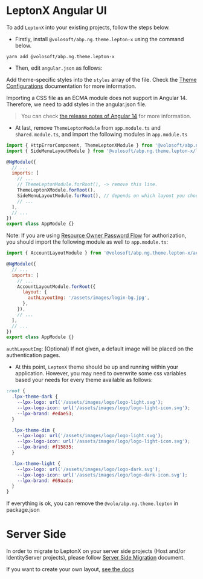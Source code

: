 # LeptonX Angular UI

To add `LeptonX` into your existing projects, follow the steps below. 

* Firstly, install `@volosoft/abp.ng.theme.lepton-x` using the command below.

`yarn add @volosoft/abp.ng.theme.lepton-x`

* Then, edit `angular.json` as follows:

Add theme-specific styles into the `styles` array of the file.  Check the [Theme Configurations](https://docs.abp.io/en/abp/latest/UI/Angular/Theme-Configurations) documentation for more information.

Importing a CSS file as an ECMA module does not support in Angular 14. Therefore, we need to add styles in the angular.json file. 

> You can check [the release notes of Angular 14](https://github.com/angular/angular-cli/releases/tag/14.0.0) for more information. 

* At last, remove `ThemeLeptonModule` from `app.module.ts` and `shared.module.ts`, and import the following modules in `app.module.ts`

```js
import { HttpErrorComponent, ThemeLeptonXModule } from '@volosoft/abp.ng.theme.lepton-x';
import { SideMenuLayoutModule } from '@volosoft/abp.ng.theme.lepton-x/layouts';

@NgModule({
  // ...
  imports: [
    // ...
    // ThemeLeptonModule.forRoot(), -> remove this line.
    ThemeLeptonXModule.forRoot(),
    SideMenuLayoutModule.forRoot(), // depends on which layout you choose
    // ...
  ],
  // ...
})
export class AppModule {}
```

Note: If you are using [Resource Owner Password Flow](https://docs.abp.io/en/abp/latest/UI/Angular/Authorization#resource-owner-password-flow) for authorization, you should import the following module as well to `app.module.ts`:

```js
import { AccountLayoutModule } from '@volosoft/abp.ng.theme.lepton-x/account';

@NgModule({
  // ...
  imports: [
    // ...
    AccountLayoutModule.forRoot({
      layout: {
        authLayoutImg: '/assets/images/login-bg.jpg',
      },
    }),
    // ...
  ],
  // ...
})
export class AppModule {}
```

`authLayoutImg`: (Optional) If not given, a default image will be placed on the authentication pages.


* At this point, `LeptonX` theme should be up and running within your application. However, you may need to overwrite some css variables based your needs for every theme available as follows:
  
```scss
:root {
  .lpx-theme-dark {
    --lpx-logo: url('/assets/images/logo/logo-light.svg');
    --lpx-logo-icon: url('/assets/images/logo/logo-light-icon.svg');
    --lpx-brand: #edae53;
  }

  .lpx-theme-dim {
    --lpx-logo: url('/assets/images/logo/logo-light.svg');
    --lpx-logo-icon: url('/assets/images/logo/logo-light-icon.svg');
    --lpx-brand: #f15835;
  }

  .lpx-theme-light {
    --lpx-logo: url('/assets/images/logo/logo-dark.svg');
    --lpx-logo-icon: url('/assets/images/logo/logo-dark-icon.svg');
    --lpx-brand: #69aada;
  }
}
```

If everything is ok, you can remove the `@volo/abp.ng.theme.lepton` in package.json

# Server Side

In order to migrate to LeptonX on your server side projects (Host and/or IdentityServer projects), please follow [Server Side Migration](mvc.md) document.

If you want to create your own layout, [see the docs](https://github.com/abpio/abp-commercial-docs/blob/dev/en/themes/lepton-x/how-to-use-lepton-x-components-with-angular-custom-layout.md)
